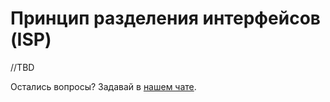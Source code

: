 # Принцип разделения интерфейсов (ISP)

//TBD

Остались вопросы? Задавай в [нашем чате](https://t.me/technicalexcellenceru).
